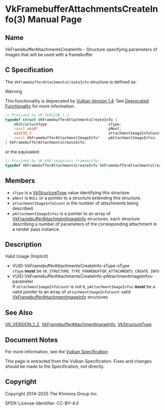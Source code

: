 # VkFramebufferAttachmentsCreateInfo(3) Manual Page

## Name

VkFramebufferAttachmentsCreateInfo - Structure specifying parameters of images that will be used with a framebuffer



## [](#_c_specification)C Specification

The `VkFramebufferAttachmentsCreateInfo` structure is defined as:

Warning

This functionality is deprecated by [Vulkan Version 1.4](#versions-1.4). See [Deprecated Functionality](#deprecation-dynamicrendering) for more information.

```c++
// Provided by VK_VERSION_1_2
typedef struct VkFramebufferAttachmentsCreateInfo {
    VkStructureType                            sType;
    const void*                                pNext;
    uint32_t                                   attachmentImageInfoCount;
    const VkFramebufferAttachmentImageInfo*    pAttachmentImageInfos;
} VkFramebufferAttachmentsCreateInfo;
```

or the equivalent

```c++
// Provided by VK_KHR_imageless_framebuffer
typedef VkFramebufferAttachmentsCreateInfo VkFramebufferAttachmentsCreateInfoKHR;
```

## [](#_members)Members

- `sType` is a [VkStructureType](https://registry.khronos.org/vulkan/specs/latest/man/html/VkStructureType.html) value identifying this structure.
- `pNext` is `NULL` or a pointer to a structure extending this structure.
- `attachmentImageInfoCount` is the number of attachments being described.
- `pAttachmentImageInfos` is a pointer to an array of [VkFramebufferAttachmentImageInfo](https://registry.khronos.org/vulkan/specs/latest/man/html/VkFramebufferAttachmentImageInfo.html) structures, each structure describing a number of parameters of the corresponding attachment in a render pass instance.

## [](#_description)Description

Valid Usage (Implicit)

- [](#VUID-VkFramebufferAttachmentsCreateInfo-sType-sType)VUID-VkFramebufferAttachmentsCreateInfo-sType-sType  
  `sType` **must** be `VK_STRUCTURE_TYPE_FRAMEBUFFER_ATTACHMENTS_CREATE_INFO`
- [](#VUID-VkFramebufferAttachmentsCreateInfo-pAttachmentImageInfos-parameter)VUID-VkFramebufferAttachmentsCreateInfo-pAttachmentImageInfos-parameter  
  If `attachmentImageInfoCount` is not `0`, `pAttachmentImageInfos` **must** be a valid pointer to an array of `attachmentImageInfoCount` valid [VkFramebufferAttachmentImageInfo](https://registry.khronos.org/vulkan/specs/latest/man/html/VkFramebufferAttachmentImageInfo.html) structures

## [](#_see_also)See Also

[VK\_VERSION\_1\_2](https://registry.khronos.org/vulkan/specs/latest/man/html/VK_VERSION_1_2.html), [VkFramebufferAttachmentImageInfo](https://registry.khronos.org/vulkan/specs/latest/man/html/VkFramebufferAttachmentImageInfo.html), [VkStructureType](https://registry.khronos.org/vulkan/specs/latest/man/html/VkStructureType.html)

## [](#_document_notes)Document Notes

For more information, see the [Vulkan Specification](https://registry.khronos.org/vulkan/specs/latest/html/vkspec.html#VkFramebufferAttachmentsCreateInfo)

This page is extracted from the Vulkan Specification. Fixes and changes should be made to the Specification, not directly.

## [](#_copyright)Copyright

Copyright 2014-2025 The Khronos Group Inc.

SPDX-License-Identifier: CC-BY-4.0